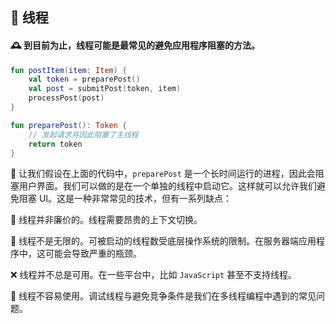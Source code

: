  
## 🧵 线程

#### 🕰️ 到目前为止，线程可能是最常见的避免应用程序阻塞的方法。

```kotlin
fun postItem(item: Item) {
    val token = preparePost()
    val post = submitPost(token, item)
    processPost(post)
}

fun preparePost(): Token {
    // 发起请求并因此阻塞了主线程
    return token
}
```

🤔 让我们假设在上面的代码中，`preparePost` 是一个长时间运行的进程，因此会阻塞用户界面。我们可以做的是在一个单独的线程中启动它。这样就可以允许我们避免阻塞 UI。这是一种非常常见的技术，但有一系列缺点：

🚫 线程并非廉价的。线程需要昂贵的上下文切换。

🔢 线程不是无限的。可被启动的线程数受底层操作系统的限制。在服务器端应用程序中，这可能会导致严重的瓶颈。

❌ 线程并不总是可用。在一些平台中，比如 `JavaScript` 甚至不支持线程。

🔧 线程不容易使用。调试线程与避免竞争条件是我们在多线程编程中遇到的常见问题。
